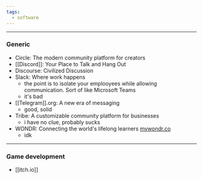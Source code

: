 ```yaml
---
tags:
  - software
---
```

---

### Generic

- Circle: The modern community platform for creators
- [[Discord]]: Your Place to Talk and Hang Out
- Discourse: Civilized Discussion
- Slack: Where work happens
	- the point is to isolate your emplooyees while allowing communication. Sort of like Microsoft Teams
	- it's bad
- [[Telegram]].org: A new era of messaging
	- good, solid
- Tribe: A customizable community platform for businesses
	- i have no clue, probably sucks
- WONDR: Connecting the world's lifelong learners [mywondr.co](mywondr.co)
	- idk

---

### Game development

- [[itch.io]]